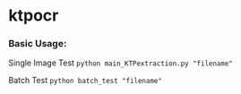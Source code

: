 # ktpocr

### Basic Usage:

Single Image Test 
```python main_KTPextraction.py "filename"```


Batch Test
```python batch_test "filename"```
